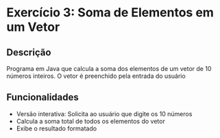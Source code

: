 # Exercício 3: Soma de Elementos em um Vetor

## Descrição
Programa em Java que calcula a soma dos elementos de um vetor de 10 números inteiros. O vetor é preenchido pela entrada do usuário

## Funcionalidades
- Versão interativa: Solicita ao usuário que digite os 10 números
- Calcula a soma total de todos os elementos do vetor
- Exibe o resultado formatado
